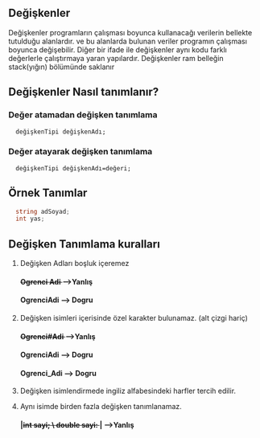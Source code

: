 ## Değişkenler
Değişkenler programların çalışması boyunca kullanacağı verilerin bellekte tutulduğu alanlardır.
ve bu alanlarda bulunan veriler programın çalışması boyunca değişebilir. 
Diğer bir ifade ile değişkenler aynı kodu farklı değerlerle çalıştırmaya yaran yapılardır.
Değişkenler ram belleğin stack(yığın) bölümünde saklanır

## Değişkenler Nasıl tanımlanır?
### Değer atamadan değişken tanımlama
```
  değişkenTipi değişkenAdı;
```

### Değer atayarak değişken tanımlama
```
  değişkenTipi değişkenAdı=değeri;
```

## Örnek Tanımlar

```csharp
  string adSoyad;
  int yas;
```

## Değişken Tanımlama kuralları
  1.  Değişken Adları  boşluk içeremez
  
      #### <del>Ogrenci Adi </del> -->Yanlış
      #### OgrenciAdi --> Dogru
      
  2.  Değişken isimleri içerisinde özel karakter bulunamaz. (alt çizgi hariç)
  
      #### <del>Ogrenci#Adi </del> -->Yanlış
      #### OgrenciAdi --> Dogru
      #### Ogrenci_Adi --> Dogru
     
  3. Değişken isimlendirmede ingiliz alfabesindeki harfler tercih edilir.
  
  5. Aynı isimde birden fazla değişken tanımlanamaz.
      #### |<del>int sayi; \ double sayi: </del>| -->Yanlış


